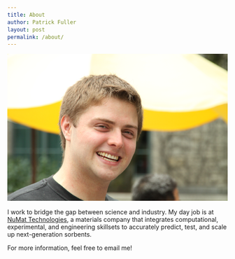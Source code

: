 ```yaml
---
title: About
author: Patrick Fuller
layout: post
permalink: /about/
---
```


![](/img/patrick.png)

I work to bridge the gap between science and industry. My day job is at [NuMat Technologies](http://numat-tech.com/),
a materials company that integrates computational, experimental, and engineering
skillsets to accurately predict, test, and scale up next-generation sorbents.

For more information, feel free to email me!
